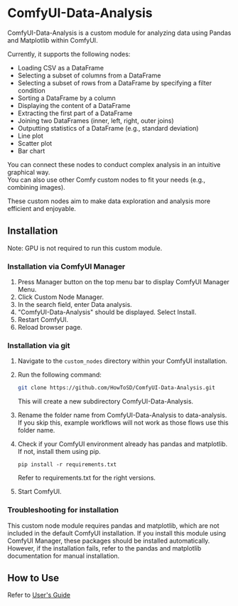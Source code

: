 # ComfyUI-Data-Analysis

ComfyUI-Data-Analysis is a custom module for analyzing data using Pandas and Matplotlib within ComfyUI.

Currently, it supports the following nodes:

- Loading CSV as a DataFrame
- Selecting a subset of columns from a DataFrame
- Selecting a subset of rows from a DataFrame by specifying a filter condition
- Sorting a DataFrame by a column
- Displaying the content of a DataFrame
- Extracting the first part of a DataFrame
- Joining two DataFrames (inner, left, right, outer joins)
- Outputting statistics of a DataFrame (e.g., standard deviation)
- Line plot
- Scatter plot
- Bar chart

You can connect these nodes to conduct complex analysis in an intuitive graphical way.  
You can also use other Comfy custom nodes to fit your needs (e.g., combining images).

These custom nodes aim to make data exploration and analysis more efficient and enjoyable.

## Installation
Note: GPU is not required to run this custom module.

### Installation via ComfyUI Manager
1. Press Manager button on the top menu bar to display ComfyUI Manager Menu.
2. Click Custom Node Manager.
3. In the search field, enter Data analysis.
4. "ComfyUI-Data-Analysis" should be displayed. Select Install.
5. Restart ComfyUI.
6. Reload browser page.

### Installation via git
1. Navigate to the `custom_nodes` directory within your ComfyUI installation.
2. Run the following command:

    ```bash
    git clone https://github.com/HowToSD/ComfyUI-Data-Analysis.git
    ```
    This will create a new subdirectory ComfyUI-Data-Analysis.
3. Rename the folder name from ComfyUI-Data-Analysis to data-analysis.
   If you skip this, example workflows will not work as those flows use this folder name.
4. Check if your ComfyUI environment already has pandas and matplotlib. If not, install them using pip.
   ```
   pip install -r requirements.txt
   ```
   Refer to requirements.txt for the right versions.
5. Start ComfyUI.

### Troubleshooting for installation
This custom node module requires pandas and matplotlib, which are not included in the default ComfyUI installation. If you install this module using ComfyUI Manager, these packages should be installed automatically. However, if the installation fails, refer to the pandas and matplotlib documentation for manual installation.

## How to Use
Refer to [User's Guide](docs/ug.md)